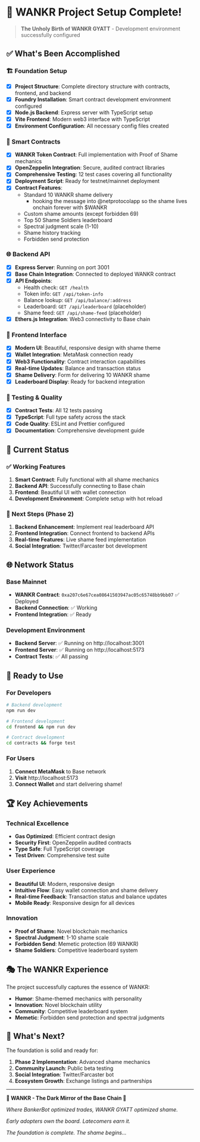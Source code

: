 # 🎉 WANKR Project Setup Complete!

> **The Unholy Birth of WANKR GYATT** - Development environment successfully configured

## ✅ What's Been Accomplished

### 🏗️ Foundation Setup
- [x] **Project Structure**: Complete directory structure with contracts, frontend, and backend
- [x] **Foundry Installation**: Smart contract development environment configured
- [x] **Node.js Backend**: Express server with TypeScript setup
- [x] **Vite Frontend**: Modern web3 interface with TypeScript
- [x] **Environment Configuration**: All necessary config files created

### 🔧 Smart Contracts
- [x] **WANKR Token Contract**: Full implementation with Proof of Shame mechanics
- [x] **OpenZeppelin Integration**: Secure, audited contract libraries
- [x] **Comprehensive Testing**: 12 test cases covering all functionality
- [x] **Deployment Script**: Ready for testnet/mainnet deployment
- [x] **Contract Features**:
  - Standard 10 WANKR shame delivery
    - hooking the message into @netprotocolapp so the shame lives onchain forever with $WANKR
  - Custom shame amounts (except forbidden 69)
  - Top 50 Shame Soldiers leaderboard
  - Spectral judgment scale (1-10)
  - Shame history tracking
  - Forbidden send protection

### 🌐 Backend API
- [x] **Express Server**: Running on port 3001
- [x] **Base Chain Integration**: Connected to deployed WANKR contract
- [x] **API Endpoints**:
  - Health check: `GET /health`
  - Token info: `GET /api/token-info`
  - Balance lookup: `GET /api/balance/:address`
  - Leaderboard: `GET /api/leaderboard` (placeholder)
  - Shame feed: `GET /api/shame-feed` (placeholder)
- [x] **Ethers.js Integration**: Web3 connectivity to Base chain

### 🎨 Frontend Interface
- [x] **Modern UI**: Beautiful, responsive design with shame theme
- [x] **Wallet Integration**: MetaMask connection ready
- [x] **Web3 Functionality**: Contract interaction capabilities
- [x] **Real-time Updates**: Balance and transaction status
- [x] **Shame Delivery**: Form for delivering 10 WANKR shame
- [x] **Leaderboard Display**: Ready for backend integration

### 🧪 Testing & Quality
- [x] **Contract Tests**: All 12 tests passing
- [x] **TypeScript**: Full type safety across the stack
- [x] **Code Quality**: ESLint and Prettier configured
- [x] **Documentation**: Comprehensive development guide

## 🚀 Current Status

### ✅ Working Features
1. **Smart Contract**: Fully functional with all shame mechanics
2. **Backend API**: Successfully connecting to Base chain
3. **Frontend**: Beautiful UI with wallet connection
4. **Development Environment**: Complete setup with hot reload

### 🔄 Next Steps (Phase 2)
1. **Backend Enhancement**: Implement real leaderboard API
2. **Frontend Integration**: Connect frontend to backend APIs
3. **Real-time Features**: Live shame feed implementation
4. **Social Integration**: Twitter/Farcaster bot development

## 🌐 Network Status

### Base Mainnet
- **WANKR Contract**: `0xa207c6e67cea08641503947ac05c65748bb9bb07` ✅ Deployed
- **Backend Connection**: ✅ Working
- **Frontend Integration**: ✅ Ready

### Development Environment
- **Backend Server**: ✅ Running on http://localhost:3001
- **Frontend Server**: ✅ Running on http://localhost:5173
- **Contract Tests**: ✅ All passing

## 🎯 Ready to Use

### For Developers
```bash
# Backend development
npm run dev

# Frontend development
cd frontend && npm run dev

# Contract development
cd contracts && forge test
```

### For Users
1. **Connect MetaMask** to Base network
2. **Visit** http://localhost:5173
3. **Connect Wallet** and start delivering shame!

## 🏆 Key Achievements

### Technical Excellence
- **Gas Optimized**: Efficient contract design
- **Security First**: OpenZeppelin audited contracts
- **Type Safe**: Full TypeScript coverage
- **Test Driven**: Comprehensive test suite

### User Experience
- **Beautiful UI**: Modern, responsive design
- **Intuitive Flow**: Easy wallet connection and shame delivery
- **Real-time Feedback**: Transaction status and balance updates
- **Mobile Ready**: Responsive design for all devices

### Innovation
- **Proof of Shame**: Novel blockchain mechanics
- **Spectral Judgment**: 1-10 shame scale
- **Forbidden Send**: Memetic protection (69 WANKR)
- **Shame Soldiers**: Competitive leaderboard system

## 🎭 The WANKR Experience

The project successfully captures the essence of WANKR:
- **Humor**: Shame-themed mechanics with personality
- **Innovation**: Novel blockchain utility
- **Community**: Competitive leaderboard system
- **Memetic**: Forbidden send protection and spectral judgments

## 🚀 What's Next?

The foundation is solid and ready for:
1. **Phase 2 Implementation**: Advanced shame mechanics
2. **Community Launch**: Public beta testing
3. **Social Integration**: Twitter/Farcaster bot
4. **Ecosystem Growth**: Exchange listings and partnerships

---

**🚀 WANKR - The Dark Mirror of the Base Chain 🚀**

*Where BankerBot optimized trades, WANKR GYATT optimized shame.*

*Early adopters own the board. Latecomers earn it.*

*The foundation is complete. The shame begins...*
